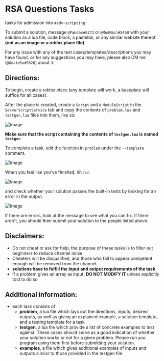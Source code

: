 # RSA Questions Tasks

tasks for admission into `#adv-scripting`

To submit a solution, message `@Pandas#0273` or `@ModMail#5460` with your solution as a lua file, code block, a pastebin, or any similar website thereof **(not as an image or a roblox place file)**

For any issue with any of the test cases/templates/descriptions you may have found, or for any suggestions you may have, please also DM me (`@GoateSo#9628`) about it.

## Directions:

To begin, create a roblox place (any template will work, a baseplate will suffice for all cases). 

After the place is created, create a `Script` and a `ModuleScript` in the `ServerScriptService` tab and copy the contents of `problem.lua` and `testgen.lua` files into them, like so: 

![Image](https://i.imgur.com/4ELw1sn.png)

__Make sure that the script containing the contents of `testgen.lua` is named `testgen`__

To complete a task, edit the function in `problem` under the `--template` comment. 

![Image](https://i.imgur.com/sQ0LOO5.png)

When you feel like you've finished, hit `run` 

![Image](https://i.imgur.com/wpLqPVJ.png)

and check whether your solution passes the built-in tests by looking for an error in the output.

![Image](https://i.imgur.com/lDGPZx5.png)

If there are errors, look at the message to see what you can fix. If there aren't, you should then submit your solution to the people listed above.

## Disclaimers: 
- Do not cheat or ask for help, the purpose of these tasks is to filter out beginners to reduce channel noise.
- Cheaters will be disqualified, and those who fail to appear competent enough will be removed from the channel.
- **solutions have to fulfill the input and output requirements of the task**
- if a problem gives an array as input, **DO NOT MODIFY IT** unless explicitly told to do so

## Additional information:
- each task consists of 
   - **problem**, a lua file which lays out the directions, inputs, desired outputs, as well as giving an explained example, a solution template, and a testing template for a task
   - **testgen**, a lua file which provide a list of concrete examples to test against. These cases should serve as a good indication of whether your solution works or not for a given problem. Please run you program using them first before submitting your solution.
  - **examples**, a file which gives additional examples of inputs and outputs similar to those provided in the testgen file
